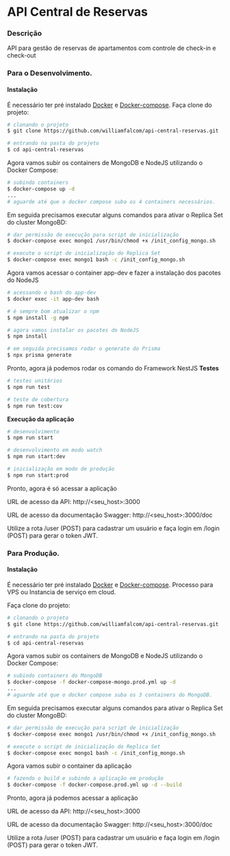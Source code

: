 # API Central de Reservas

### Descrição

API para gestão de reservas de apartamentos com controle de check-in e check-out

### Para o Desenvolvimento.

#### Instalação

É necessário ter pré instalado [Docker](https://www.docker.com/get-started/) e [Docker-compose](https://docs.docker.com/compose/install/).
Faça clone do projeto:

```bash
# clonando o projeto
$ git clone https://github.com/williamfalcom/api-central-reservas.git

# entrando na pasta do projeto
$ cd api-central-reservas
```

Agora vamos subir os containers de MongoDB e NodeJS utilizando o Docker Compose:

```bash
# subindo containers
$ docker-compose up -d
...
# aguarde até que o docker compose suba os 4 containers necessários.
```

Em seguida precisamos executar alguns comandos para ativar o Replica Set do cluster MongoBD:

```bash
# dar permissão de execução para script de inicialização
$ docker-compose exec mongo1 /usr/bin/chmod +x /init_config_mongo.sh

# execute o script de inicialização do Replica Set
$ docker-compose exec mongo1 bash -c /init_config_mongo.sh
```

Agora vamos acessar o container app-dev e fazer a instalação dos pacotes do NodeJS

```bash
# acessando o bash do app-dev
$ docker exec -it app-dev bash

# é sempre bom atualizar o npm
$ npm install -g npm

# agora vamos instalar os pacotes do NodeJS
$ npm install

# em seguida precisamos rodar o generate do Prisma
$ npx prisma generate
```

Pronto, agora já podemos rodar os comando do Framework NestJS
**Testes**

```bash
# testes unitários
$ npm run test

# teste de cobertura
$ npm run test:cov
```

**Execução da aplicação**

```bash
# desenvolvimento
$ npm run start

# desenvolvimento em modo watch
$ npm run start:dev

# inicialização em modo de produção
$ npm run start:prod
```

Pronto, agora é só acessar a aplicação

URL de acesso da API: http://<seu_host>:3000

URL de acesso da documentação Swagger: http://<seu_host>:3000/doc

Utilize a rota /user (POST) para cadastrar um usuário e faça login em /login (POST) para gerar o token JWT.

### Para Produção.

#### Instalação

É necessário ter pré instalado [Docker](https://www.docker.com/get-started/) e [Docker-compose](https://docs.docker.com/compose/install/).
Processo para VPS ou Instancia de serviço em cloud.

Faça clone do projeto:

```bash
# clonando o projeto
$ git clone https://github.com/williamfalcom/api-central-reservas.git

# entrando na pasta do projeto
$ cd api-central-reservas
```

Agora vamos subir os containers de MongoDB e NodeJS utilizando o Docker Compose:

```bash
# subindo containers do MongoDB
$ docker-compose -f docker-compose-mongo.prod.yml up -d
...
# aguarde até que o docker compose suba os 3 containers do MongoDB.
```

Em seguida precisamos executar alguns comandos para ativar o Replica Set do cluster MongoBD:

```bash
# dar permissão de execução para script de inicialização
$ docker-compose exec mongo1 /usr/bin/chmod +x /init_config_mongo.sh

# execute o script de inicialização do Replica Set
$ docker-compose exec mongo1 bash -c /init_config_mongo.sh
```

Agora vamos subir o container da aplicação

```bash
# fazendo o build e subindo a aplicação em produção
$ docker-compose -f docker-compose.prod.yml up -d --build

```

Pronto, agora já podemos acessar a aplicação

URL de acesso da API: http://<seu_host>:3000

URL de acesso da documentação Swagger: http://<seu_host>:3000/doc

Utilize a rota /user (POST) para cadastrar um usuário e faça login em /login (POST) para gerar o token JWT.
